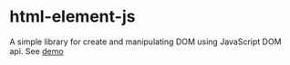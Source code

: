 # html-element-js

A simple library for create and manipulating DOM using JavaScript DOM api.
See [demo](https://deadlyjack.github.io/build/)

